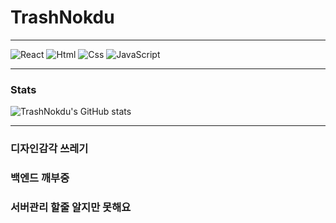 # TrashNokdu
***
![React](https://img.shields.io/badge/React-61DAFB.svg?style=for-the-badge&logo=React&logoColor=white)  ![Html](https://img.shields.io/badge/Html-E34F26.svg?style=for-the-badge&logo=mysql&logoColor=white)
![Css](https://img.shields.io/badge/Css-1572B6?style=for-the-badge&logo=Css3&logoColor=White)
![JavaScript](https://img.shields.io/badge/javascript-F7DF1E.svg?style=for-the-badge&logo=javascript&logoColor=white)
***
### Stats
![TrashNokdu's GitHub stats](https://github-readme-stats.vercel.app/api?username=TrashNokdu)
***
### 디자인감각 쓰레기
### 백엔드 깨부중
### 서버관리 할줄 알지만 못해요
